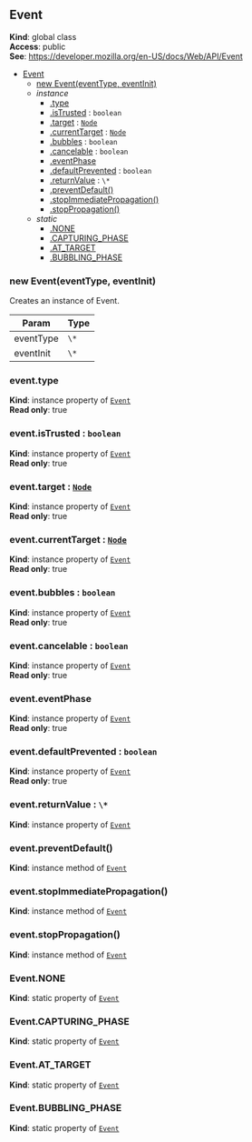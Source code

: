 
<a name="event" id="event"></a>

## Event
**Kind**: global class  
**Access**: public  
**See**: https://developer.mozilla.org/en-US/docs/Web/API/Event  

* [Event](#event)
    * [new Event(eventType, eventInit)](#new-event-new)
    * _instance_
        * [.type](#event-type)
        * [.isTrusted](#event-istrusted) : `boolean`
        * [.target](#event-target) : [`Node`](#node)
        * [.currentTarget](#event-currenttarget) : [`Node`](#node)
        * [.bubbles](#event-bubbles) : `boolean`
        * [.cancelable](#event-cancelable) : `boolean`
        * [.eventPhase](#event-eventphase)
        * [.defaultPrevented](#event-defaultprevented) : `boolean`
        * [.returnValue](#event-returnvalue) : `\*`
        * [.preventDefault()](#event-preventdefault)
        * [.stopImmediatePropagation()](#event-stopimmediatepropagation)
        * [.stopPropagation()](#event-stoppropagation)
    * _static_
        * [.NONE](#event-none)
        * [.CAPTURING_PHASE](#event-capturing-phase)
        * [.AT_TARGET](#event-at-target)
        * [.BUBBLING_PHASE](#event-bubbling-phase)


<a name="new-event-new" id="new-event-new"></a>

### new Event(eventType, eventInit)
Creates an instance of Event.


| Param | Type |
| --- | --- |
| eventType | `\*` | 
| eventInit | `\*` | 


<a name="event-type" id="event-type"></a>

### event.type
**Kind**: instance property of [`Event`](#event)  
**Read only**: true  

<a name="event-istrusted" id="event-istrusted"></a>

### event.isTrusted : `boolean`
**Kind**: instance property of [`Event`](#event)  
**Read only**: true  

<a name="event-target" id="event-target"></a>

### event.target : [`Node`](#node)
**Kind**: instance property of [`Event`](#event)  
**Read only**: true  

<a name="event-currenttarget" id="event-currenttarget"></a>

### event.currentTarget : [`Node`](#node)
**Kind**: instance property of [`Event`](#event)  
**Read only**: true  

<a name="event-bubbles" id="event-bubbles"></a>

### event.bubbles : `boolean`
**Kind**: instance property of [`Event`](#event)  
**Read only**: true  

<a name="event-cancelable" id="event-cancelable"></a>

### event.cancelable : `boolean`
**Kind**: instance property of [`Event`](#event)  
**Read only**: true  

<a name="event-eventphase" id="event-eventphase"></a>

### event.eventPhase
**Kind**: instance property of [`Event`](#event)  
**Read only**: true  

<a name="event-defaultprevented" id="event-defaultprevented"></a>

### event.defaultPrevented : `boolean`
**Kind**: instance property of [`Event`](#event)  
**Read only**: true  

<a name="event-returnvalue" id="event-returnvalue"></a>

### event.returnValue : `\*`
**Kind**: instance property of [`Event`](#event)  

<a name="event-preventdefault" id="event-preventdefault"></a>

### event.preventDefault()
**Kind**: instance method of [`Event`](#event)  

<a name="event-stopimmediatepropagation" id="event-stopimmediatepropagation"></a>

### event.stopImmediatePropagation()
**Kind**: instance method of [`Event`](#event)  

<a name="event-stoppropagation" id="event-stoppropagation"></a>

### event.stopPropagation()
**Kind**: instance method of [`Event`](#event)  

<a name="event-none" id="event-none"></a>

### Event.NONE
**Kind**: static property of [`Event`](#event)  

<a name="event-capturing-phase" id="event-capturing-phase"></a>

### Event.CAPTURING_PHASE
**Kind**: static property of [`Event`](#event)  

<a name="event-at-target" id="event-at-target"></a>

### Event.AT_TARGET
**Kind**: static property of [`Event`](#event)  

<a name="event-bubbling-phase" id="event-bubbling-phase"></a>

### Event.BUBBLING_PHASE
**Kind**: static property of [`Event`](#event)  
